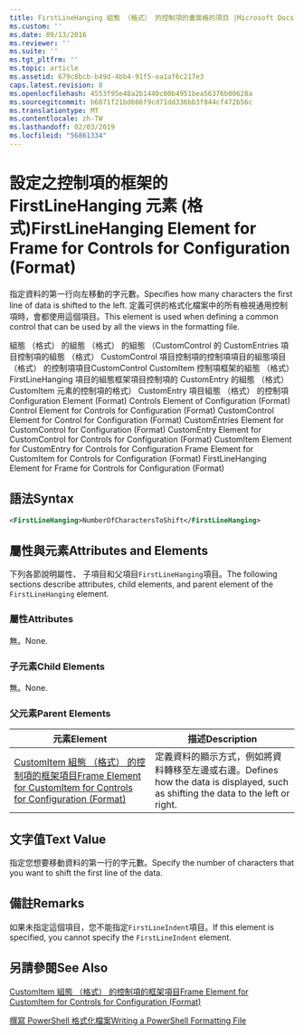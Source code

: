 ```yaml
---
title: FirstLineHanging 組態 （格式） 的控制項的畫面格的項目 |Microsoft Docs
ms.custom: ''
ms.date: 09/13/2016
ms.reviewer: ''
ms.suite: ''
ms.tgt_pltfrm: ''
ms.topic: article
ms.assetid: 679c8bcb-b49d-4bb4-91f5-ea1af6c217e3
caps.latest.revision: 8
ms.openlocfilehash: 4553f95e48a2b1440c00b4951bea56376b00628a
ms.sourcegitcommit: b6871f21bd666f9cd71dd336bb3f844cf472b56c
ms.translationtype: MT
ms.contentlocale: zh-TW
ms.lasthandoff: 02/03/2019
ms.locfileid: "56861334"
---
```

# <a name="firstlinehanging-element-for-frame-for-controls-for-configuration-format"></a><span data-ttu-id="f7681-102">設定之控制項的框架的 FirstLineHanging 元素 (格式)</span><span class="sxs-lookup"><span data-stu-id="f7681-102">FirstLineHanging Element for Frame for Controls for Configuration (Format)</span></span>

<span data-ttu-id="f7681-103">指定資料的第一行向左移動的字元數。</span><span class="sxs-lookup"><span data-stu-id="f7681-103">Specifies how many characters the first line of data is shifted to the left.</span></span> <span data-ttu-id="f7681-104">定義可供的格式化檔案中的所有檢視通用控制項時，會都使用這個項目。</span><span class="sxs-lookup"><span data-stu-id="f7681-104">This element is used when defining a common control that can be used by all the views in the formatting file.</span></span>

<span data-ttu-id="f7681-105">組態 （格式） 的組態 （格式） 的組態 （CustomControl 的 CustomEntries 項目控制項的組態 （格式） CustomControl 項目控制項的控制項項目的組態項目 （格式） 的控制項項目CustomControl CustomItem 控制項框架的組態 （格式） FirstLineHanging 項目的組態框架項目控制項的 CustomEntry 的組態 （格式） CustomItem 元素的控制項的格式） CustomEntry 項目組態 （格式） 的控制項</span><span class="sxs-lookup"><span data-stu-id="f7681-105">Configuration Element (Format) Controls Element of Configuration (Format) Control Element for Controls for Configuration (Format) CustomControl Element for Control for Configuration (Format) CustomEntries Element for CustomControl for Configuration (Format) CustomEntry Element for CustomControl for Controls for Configuration (Format) CustomItem Element for CustomEntry for Controls for Configuration Frame Element for CustomItem for Controls for Configuration (Format) FirstLineHanging Element for Frame for Controls for Configuration (Format)</span></span>

## <a name="syntax"></a><span data-ttu-id="f7681-106">語法</span><span class="sxs-lookup"><span data-stu-id="f7681-106">Syntax</span></span>

```xml
<FirstLineHanging>NumberOfCharactersToShift</FirstLineHanging>
```

## <a name="attributes-and-elements"></a><span data-ttu-id="f7681-107">屬性與元素</span><span class="sxs-lookup"><span data-stu-id="f7681-107">Attributes and Elements</span></span>

<span data-ttu-id="f7681-108">下列各節說明屬性、 子項目和父項目`FirstLineHanging`項目。</span><span class="sxs-lookup"><span data-stu-id="f7681-108">The following sections describe attributes, child elements, and parent element of the `FirstLineHanging` element.</span></span>

### <a name="attributes"></a><span data-ttu-id="f7681-109">屬性</span><span class="sxs-lookup"><span data-stu-id="f7681-109">Attributes</span></span>

<span data-ttu-id="f7681-110">無。</span><span class="sxs-lookup"><span data-stu-id="f7681-110">None.</span></span>

### <a name="child-elements"></a><span data-ttu-id="f7681-111">子元素</span><span class="sxs-lookup"><span data-stu-id="f7681-111">Child Elements</span></span>

<span data-ttu-id="f7681-112">無。</span><span class="sxs-lookup"><span data-stu-id="f7681-112">None.</span></span>

### <a name="parent-elements"></a><span data-ttu-id="f7681-113">父元素</span><span class="sxs-lookup"><span data-stu-id="f7681-113">Parent Elements</span></span>

|<span data-ttu-id="f7681-114">元素</span><span class="sxs-lookup"><span data-stu-id="f7681-114">Element</span></span>|<span data-ttu-id="f7681-115">描述</span><span class="sxs-lookup"><span data-stu-id="f7681-115">Description</span></span>|
|-------------|-----------------|
|[<span data-ttu-id="f7681-116">CustomItem 組態 （格式） 的控制項的框架項目</span><span class="sxs-lookup"><span data-stu-id="f7681-116">Frame Element for CustomItem for Controls for Configuration (Format)</span></span>](./frame-element-for-customitem-for-controls-for-configuration-format.md)|<span data-ttu-id="f7681-117">定義資料的顯示方式，例如將資料轉移至左邊或右邊。</span><span class="sxs-lookup"><span data-stu-id="f7681-117">Defines how the data is displayed, such as shifting the data to the left or right.</span></span>|

## <a name="text-value"></a><span data-ttu-id="f7681-118">文字值</span><span class="sxs-lookup"><span data-stu-id="f7681-118">Text Value</span></span>

<span data-ttu-id="f7681-119">指定您想要移動資料的第一行的字元數。</span><span class="sxs-lookup"><span data-stu-id="f7681-119">Specify the number of characters that you want to shift the first line of the data.</span></span>

## <a name="remarks"></a><span data-ttu-id="f7681-120">備註</span><span class="sxs-lookup"><span data-stu-id="f7681-120">Remarks</span></span>

<span data-ttu-id="f7681-121">如果未指定這個項目，您不能指定`FirstLineIndent`項目。</span><span class="sxs-lookup"><span data-stu-id="f7681-121">If this element is specified, you cannot specify the `FirstLineIndent` element.</span></span>

## <a name="see-also"></a><span data-ttu-id="f7681-122">另請參閱</span><span class="sxs-lookup"><span data-stu-id="f7681-122">See Also</span></span>

[<span data-ttu-id="f7681-123">CustomItem 組態 （格式） 的控制項的框架項目</span><span class="sxs-lookup"><span data-stu-id="f7681-123">Frame Element for CustomItem for Controls for Configuration (Format)</span></span>](./frame-element-for-customitem-for-controls-for-configuration-format.md)

[<span data-ttu-id="f7681-124">撰寫 PowerShell 格式化檔案</span><span class="sxs-lookup"><span data-stu-id="f7681-124">Writing a PowerShell Formatting File</span></span>](./writing-a-powershell-formatting-file.md)
